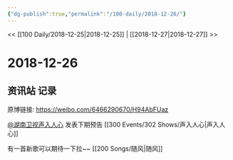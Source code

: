 ```yaml
---
{"dg-publish":true,"permalink":"/100-daily/2018-12-26/"}
---
```



<< [[100 Daily/2018-12-25\|2018-12-25]] | [[2018-12-27\|2018-12-27]] >>

# 2018-12-26

## 资讯站 记录

原博链接: https://weibo.com/6466290670/H94AbFUaz

[@湖南卫视声入人心](https://weibo.com/n/%E6%B9%96%E5%8D%97%E5%8D%AB%E8%A7%86%E5%A3%B0%E5%85%A5%E4%BA%BA%E5%BF%83) 发表下期预告 [[300 Events/302 Shows/声入人心\|声入人心]]

有一首新歌可以期待一下拉~~ [[200 Songs/随风\|随风]]
